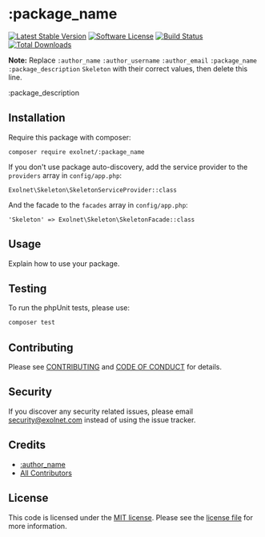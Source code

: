 # :package_name

[![Latest Stable Version](https://poser.pugx.org/eXolnet/:package_name/v/stable?format=flat-square)](https://packagist.org/packages/eXolnet/:package_name)
[![Software License](https://img.shields.io/badge/license-MIT-brightgreen.svg?style=flat-square)](LICENSE)
[![Build Status](https://img.shields.io/github/actions/workflow/status/eXolnet/:package_name/tests.yml?label=tests&style=flat-square)](https://github.com/eXolnet/:package_name/actions?query=workflow%3Atests)
[![Total Downloads](https://img.shields.io/packagist/dt/eXolnet/:package_name.svg?style=flat-square)](https://packagist.org/packages/eXolnet/:package_name)

**Note:** Replace ```:author_name``` ```:author_username``` ```:author_email``` ```:package_name``` ```:package_description``` ```Skeleton``` with their correct values, then delete this line.

:package_description

## Installation

Require this package with composer:

```
composer require exolnet/:package_name
```

If you don't use package auto-discovery, add the service provider to the ``providers`` array in `config/app.php`:

```
Exolnet\Skeleton\SkeletonServiceProvider::class
```

And the facade to the ``facades`` array in `config/app.php`: 

```
'Skeleton' => Exolnet\Skeleton\SkeletonFacade::class
```

## Usage

Explain how to use your package.

## Testing

To run the phpUnit tests, please use:

``` bash
composer test
```

## Contributing

Please see [CONTRIBUTING](CONTRIBUTING.md) and [CODE OF CONDUCT](CODE_OF_CONDUCT.md) for details.

## Security

If you discover any security related issues, please email security@exolnet.com instead of using the issue tracker.

## Credits

- [:author_name](https://github.com/:author_username)
- [All Contributors](../../contributors)

## License

This code is licensed under the [MIT license](http://choosealicense.com/licenses/mit/). 
Please see the [license file](LICENSE) for more information.
